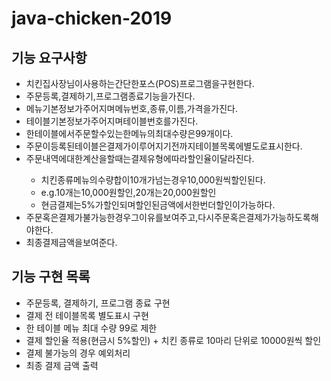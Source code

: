 # java-chicken-2019
<h2>기능 요구사항</h2>
<ul>
<li>치킨집사장님이사용하는간단한포스(POS)프로그램을구현한다.</li>
<li>주문등록,결제하기,프로그램종료기능을가진다.</li>
<li>메뉴기본정보가주어지며메뉴번호,종류,이름,가격을가진다.</li>
<li>테이블기본정보가주어지며테이블번호를가진다.</li>
<li>한테이블에서주문할수있는한메뉴의최대수량은99개이다.</li>
<li>주문이등록된테이블은결제가이루어지기전까지테이블목록에별도로표시한다.</li>
<li>주문내역에대한계산을할때는결제유형에따라할인율이달라진다.</li>
<ul>
<li>치킨종류메뉴의수량합이10개가넘는경우10,000원씩할인된다.</li>
<li>e.g.10개는10,000원할인,20개는20,000원할인</li>
<li>현금결제는5%가할인되며할인된금액에서한번더할인이가능하다.</li>
</ul>
<li>주문혹은결제가불가능한경우그이유를보여주고,다시주문혹은결제가가능하도록해야한다.</li>
<li>최종결제금액을보여준다.</li>
</ul>


<h2>기능 구현 목록</h2>
<ul>
<li>주문등록, 결제하기, 프로그램 종료 구현</li>
<li>결제 전 테이블목록 별도표시 구현</li>
<li>한 테이블 메뉴 최대 수량 99로 제한</li>
<li>결제 할인율 적용(현금시 5%할인) + 치킨 종류로 10마리 단위로 10000원씩 할인</li>
<li>결제 불가능의 경우 예외처리</li>
<li>최종 결제 금액 출력</li>
</ul>
